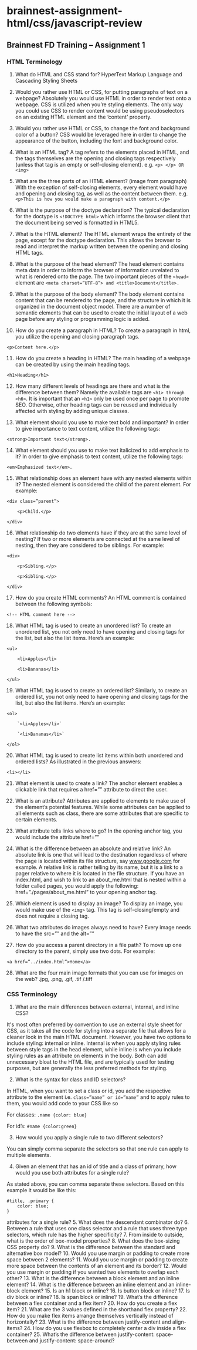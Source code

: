 # brainnest-assignment-html/css/javascript-review

## Brainnest FD Training – Assignment 1
### HTML Terminology
1. What do HTML and CSS stand for? 
HyperText Markup Language and Cascading Styling Sheets

2. Would you rather use HTML or CSS, for putting paragraphs of text on a webpage?
Absolutely you would use HTML in order to render text onto a webpage. CSS is utilized when you’re styling elements. The only way you could use CSS to render content would be using pseudoselectors on an existing HTML element and the ‘content’ property.

3. Would you rather use HTML or CSS, to change the font and background color of a button? 
CSS would be leveraged here in order to change the appearance of the button, including the font and background color.

4. What is an HTML tag? 
A tag refers to the elements placed in HTML, and the tags themselves are the opening and closing tags respectively (unless that tag is an empty or self-closing element). e.g. `<p> </p> OR <img>`

5. What are the three parts of an HTML element? (image from paragraph) 
With the exception of self-closing elements, every element would have and opening and closing tag, as well as the content between them. e.g. `<p>This is how you would make a paragraph with content.</p>`

6. What is the purpose of the doctype declaration? 
The typical declaration for the doctype is `<!DOCTYPE html>` which informs the browser client that the document being served is formatted in HTML5.

7. What is the HTML element? 
The HTML element wraps the entirety of the page, except for the doctype declaration. This allows the browser to read and interpret the markup written between the opening and closing HTML tags.

8. What is the purpose of the head element? 
The head element contains meta data in order to inform the browser of information unrelated to what is rendered onto the page. The two important pieces of the `<head>` element are `<meta charset=”UTF-8”> and <title>Document</title>.`

9. What is the purpose of the body element? 
The body element contains content that can be rendered to the page, and the structure in which it is organized in the document object model. There are a number of semantic elements that can be used to create the initial layout of a web page before any styling or programming logic is added.

10. How do you create a paragraph in HTML? 
To create a paragraph in html, you utilize the opening and closing paragraph tags. 

`<p>Content here.</p>`

11. How do you create a heading in HTML? 
The main heading of a webpage can be created by using the main heading tags. 

`<h1>Heading</h1>`
	
12. How many different levels of headings are there and what is the difference between them? 
Namely the available tags are `<h1> through <h6>`. It is important that an `<h1>` only be used once per page to promote SEO. Otherwise, other heading tags can be reused and individually affected with styling by adding unique classes.

13. What element should you use to make text bold and important? 
In order to give importance to text content, utilize the following tags: 

`<strong>Important text</strong>.`

14. What element should you use to make text italicized to add emphasis to it? 
In order to give emphasis to text content, utilize the following tags: 

`<em>Emphasized text</em>.`

15. What relationship does an element have with any nested elements within it? 
The nested element is considered the child of the parent element. For example:

```
<div class=”parent”>

	<p>Child.</p>
	
</div>
```

16. What relationship do two elements have if they are at the same level of nesting? 
If two or more elements are connected at the same level of nesting, then they are considered to be siblings. For example:

```
<div>

	<p>Sibling.</p>
	
	<p>Sibling.</p>
	
</div>
```

17. How do you create HTML comments? 
An HTML comment is contained between the following symbols:

`<!-- HTML comment here -->`

18. What HTML tag is used to create an unordered list? 
To create an unordered list, you not only need to have opening and closing tags for the list, but also the list items. Here’s an example:

```
<ul>

	<li>Apples</li>
	
	<li>Bananas</li>
	
</ul>
```

19. What HTML tag is used to create an ordered list? 
Similarly, to create an ordered list, you not only need to have opening and closing tags for the list, but also the list items. Here’s an example:
```
<ol>

	`<li>Apples</li>`
	
	`<li>Bananas</li>`
	
</ol>
```

20. What HTML tag is used to create list items within both unordered and ordered lists? 
As illustrated in the previous answers: 

```
<li></li>
```

21. What element is used to create a link? 
The anchor element enables a clickable link that requires a href=”” attribute to direct the user.

22. What is an attribute? 
Attributes are applied to elements to make use of the element’s potential features. While some attributes can be applied to all elements such as class, there are some attributes that are specific to certain elements.

23. What attribute tells links where to go? 
In the opening anchor tag, you would include the attribute href=”<insert address here>”

24. What is the difference between an absolute and relative link? 
An absolute link is one that will lead to the destination regardless of where the page is located within its file structure, say www.google.com for example. A relative link is rather telling by its name, but it is a link to a pager relative to where it is located in the file structure. If you have an index.html, and wish to link to an about_me.html that is nested within a folder called pages, you would apply the following: href=”./pages/about_me.html” to your opening anchor tag. 

25. Which element is used to display an image? 
To display an image, you would make use of the `<img>` tag. This tag is self-closing/empty and does not require a closing tag.

26. What two attributes do images always need to have? 
Every image needs to have the src=”” and the alt=””

27. How do you access a parent directory in a file path? 
To move up one directory to the parent, simply use two dots. For example:
	
`<a href=”../index.html”>Home</a>`

28. What are the four main image formats that you can use for images on the web?
.jpg, .png, .gif, .tif /.tiff

### CSS Terminology

1. What are the main differences between external, internal, and inline CSS?
	
It's most often preferred by convention to use an external style sheet for CSS, as it takes all the code for styling into a separate file that allows for a cleaner look in the main HTML document. However, you have two options to include styling: internal or inline. Internal is when you apply styling rules between style tags in the head element, while inline is when you include styling rules as an attribute on elements in the body. Both can add unnecessary bloat to the HTML file, and are typically used for testing purposes, but are generally the less preferred methods for styling.
	
2. What is the syntax for class and ID selectors?
	
In HTML, when you want to set a class or id, you add the respective attribute to the element i.e. `class=”name” or id=”name”` and to apply rules to them, you would add code to your CSS like so
	
For classes: `.name {color: blue}`
	
For id’s: `#name {color:green}`

3. How would you apply a single rule to two different selectors?
	
You can simply comma separate the selectors so that one rule can apply to multiple elements.
	
4. Given an element that has an id of title and a class of primary, how would you use both attributes for a single rule?

As stated above, you can comma separate these selectors. Based on this example it would be like this:
```
#title, .primary {
	color: blue;
}
```

attributes for a single rule?
5. What does the descendant combinator do?
6. Between a rule that uses one class selector and a rule that uses three type selectors,
which rule has the higher specificity?
7. From inside to outside, what is the order of box-model properties?
8. What does the box-sizing CSS property do?
9. What is the difference between the standard and alternative box model?
10. Would you use margin or padding to create more space between 2 elements?
11. Would you use margin or padding to create more space between the contents of an
element and its border?
12. Would you use margin or padding if you wanted two elements to overlap each other?
13. What is the difference between a block element and an inline element?
14. What is the difference between an inline element and an inline-block element?
15. Is an h1 block or inline?
16. Is button block or inline?
17. Is div block or inline?
18. Is span block or inline?
19. What’s the difference between a flex container and a flex item?
20. How do you create a flex item?
21. What are the 3 values defined in the shorthand flex property?
22. How do you make flex items arrange themselves vertically instead of horizontally?
23. What is the difference between justify-content and align-items?
24. How do you use flexbox to completely center a div inside a flex container?
25. What’s the difference between justify-content: space-between and justify-content:
space-around?
